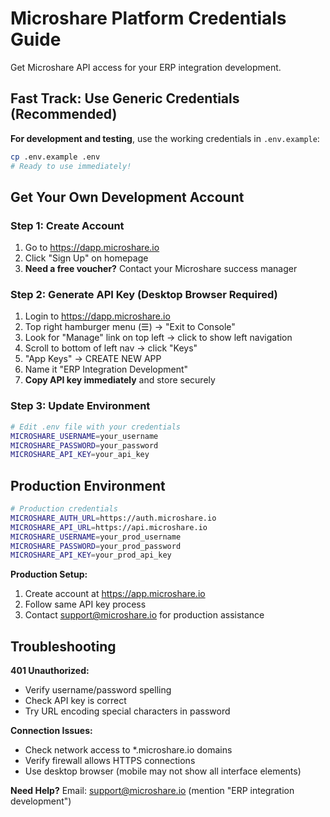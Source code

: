 # Microshare Platform Credentials Guide

Get Microshare API access for your ERP integration development.

## Fast Track: Use Generic Credentials (Recommended)

**For development and testing**, use the working credentials in `.env.example`:

```bash
cp .env.example .env
# Ready to use immediately!
```

## Get Your Own Development Account

### Step 1: Create Account
1. Go to https://dapp.microshare.io
2. Click "Sign Up" on homepage
3. **Need a free voucher?** Contact your Microshare success manager

### Step 2: Generate API Key (Desktop Browser Required)
1. Login to https://dapp.microshare.io
2. Top right hamburger menu (☰) → "Exit to Console"
3. Look for "Manage" link on top left → click to show left navigation
4. Scroll to bottom of left nav → click "Keys"
5. "App Keys" → CREATE NEW APP
6. Name it "ERP Integration Development"
7. **Copy API key immediately** and store securely

### Step 3: Update Environment
```bash
# Edit .env file with your credentials
MICROSHARE_USERNAME=your_username
MICROSHARE_PASSWORD=your_password  
MICROSHARE_API_KEY=your_api_key
```

## Production Environment

```bash
# Production credentials
MICROSHARE_AUTH_URL=https://auth.microshare.io
MICROSHARE_API_URL=https://api.microshare.io
MICROSHARE_USERNAME=your_prod_username
MICROSHARE_PASSWORD=your_prod_password
MICROSHARE_API_KEY=your_prod_api_key
```

**Production Setup:**
1. Create account at https://app.microshare.io
2. Follow same API key process
3. Contact support@microshare.io for production assistance

## Troubleshooting

**401 Unauthorized:**
- Verify username/password spelling
- Check API key is correct
- Try URL encoding special characters in password

**Connection Issues:**
- Check network access to *.microshare.io domains
- Verify firewall allows HTTPS connections
- Use desktop browser (mobile may not show all interface elements)

**Need Help?**
Email: support@microshare.io (mention "ERP integration development")
